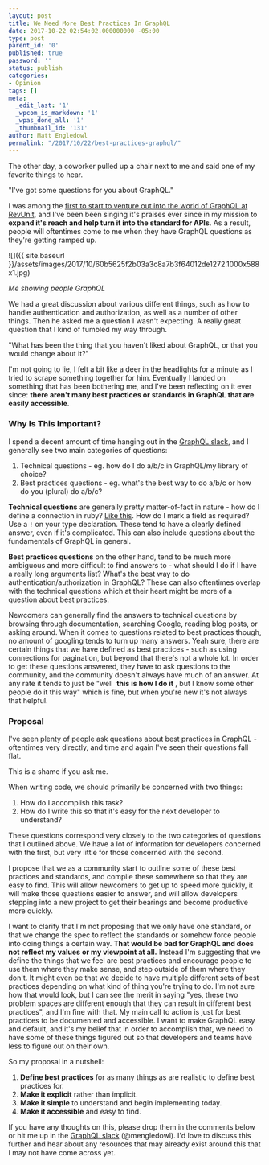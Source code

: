 ```yaml
---
layout: post
title: We Need More Best Practices In GraphQL
date: 2017-10-22 02:54:02.000000000 -05:00
type: post
parent_id: '0'
published: true
password: ''
status: publish
categories:
- Opinion
tags: []
meta:
  _edit_last: '1'
  _wpcom_is_markdown: '1'
  _wpas_done_all: '1'
  _thumbnail_id: '131'
author: Matt Engledowl
permalink: "/2017/10/22/best-practices-graphql/"
---
```

The other day, a coworker pulled up a chair next to me and said one of my favorite things to hear.

"I've got some questions for you about GraphQL."

I was among the [first to start to venture out into the world of GraphQL at RevUnit](/2017/09/04/building-a-graphql-api-in-rails/), and I've been been singing it's praises ever since in my mission to **expand it's reach and help turn it into the standard for APIs**. As a result, people will oftentimes come to me when they have GraphQL questions as they're getting ramped up.

![]({{ site.baseurl }}/assets/images/2017/10/60b5625f2b03a3c8a7b3f64012de1272.1000x588x1.jpg)

_Me showing people GraphQL_

We had a great discussion about various different things, such as how to handle authentication and authorization, as well as a number of other things. Then he asked me a question I wasn't expecting. A really great question that I kind of fumbled my way through.

"What has been the thing that you haven't liked about GraphQL, or that you would change about it?"

I'm not going to lie, I felt a bit like a deer in the headlights for a minute as I tried to scrape something together for him. Eventually I landed on something that has been bothering me, and I've been reflecting on it ever since: **there aren't many best practices or standards in GraphQL that are easily accessible**.

### Why Is This Important?

I spend a decent amount of time hanging out in the [GraphQL slack](https://graphql-slack.herokuapp.com/), and I generally see two main categories of questions:

1. Technical questions - eg. how do I do a/b/c in GraphQL/my library of choice?
2. Best practices questions - eg. what's the best way to do a/b/c or how do you (plural) do a/b/c?

**Technical questions** are generally pretty matter-of-fact in nature - how do I define a connection in ruby? [Like this](/2017/09/24/graphql-connections-rails/). How do I mark a field as required? Use a `!`&nbsp;on your type declaration. These tend to have a clearly defined answer, even if it's complicated. This can also include questions about the fundamentals of GraphQL in general.

**Best practices questions** on the other hand, tend to be much more ambiguous and more difficult to find answers to - what should I do if I have a really long arguments list? What's the best way to do authentication/authorization in GraphQL? These can also oftentimes overlap with the technical questions which at their heart might be more of a question about best practices.

Newcomers can generally find the answers to technical questions by browsing through documentation, searching Google, reading blog posts, or asking around. When it comes to questions related to best practices though, no amount of googling tends to turn up many answers. Yeah sure, there are certain things that we have defined as best practices - such as using connections for pagination, but beyond that there's not a whole lot. In order to get these questions answered, they have to ask questions to the community, and the community doesn't always have much of an answer. At any rate it tends to just be "well&nbsp; **this is how I do it** , but I know some other people do it this way" which is fine, but when you're new it's not always that helpful.

### Proposal

I've seen plenty of people ask questions about best practices in GraphQL - oftentimes very directly, and time and again I've seen their questions fall flat.

This is a shame if you ask me.

When writing code, we should primarily be concerned with two things:

1. How do I accomplish this task?
2. How do I write this so that it's easy for the next developer to understand?

These questions correspond very closely to the two categories of questions that I outlined above. We have a lot of information for developers concerned with the first, but very little for those concerned with the second.

I propose that we as a community start to outline some of these best practices and standards, and compile these somewhere so that they are easy to find. This will allow newcomers to get up to speed more quickly, it will make those questions easier to answer, and will allow developers stepping into a new project to get their bearings and become productive more quickly.

I want to clarify that I'm not proposing that we only have one standard, or that we change the spec to reflect the standards or somehow force people into doing things a certain way. **That would be bad for GraphQL and does not reflect my values or my viewpoint at all.** Instead I'm suggesting that we define the things that we feel are best practices and encourage people to use them where they make sense, and step outside of them where they don't. It might even be that we decide to have multiple different sets of best practices depending on what kind of thing you're trying to do. I'm not sure how that would look, but I can see the merit in saying "yes, these two problem spaces are different enough that they can result in different best practices", and I'm fine with that. My main call to action is just for best practices to be documented and accessible. I want to make GraphQL easy and default, and it's my belief that in order to accomplish that, we need to have some of these things figured out so that developers and teams have less to figure out on their own.

So my proposal in a nutshell:

1. **Define best practices** for as many things as are realistic to define best practices for.
2. **Make it explicit** rather than implicit.
3. **Make it simple** to understand and begin implementing today.
4. **Make it accessible** and easy to find.

If you have any thoughts on this, please drop them in the comments below or hit me up in the [GraphQL slack](https://graphql.slack.com/messages/general/) (@mengledowl). I'd love to discuss this further and hear about any resources that may already exist around this that I may not have come across yet.

